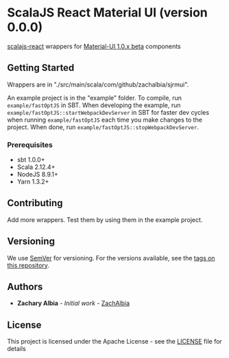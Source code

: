 # ScalaJS React Material UI (version 0.0.0)

[scalajs-react](https://github.com/japgolly/scalajs-react) wrappers for [Material-UI 1.0.x beta](material-ui-next.com) components

## Getting Started

Wrappers are in "./src/main/scala/com/github/zachalbia/sjrmui".

An example project is in the "example" folder. To compile, run `example/fastOptJS` in SBT. When developing the example, run `example/fastOptJS::startWebpackDevServer` in SBT for faster dev cycles when running `example/fastOptJS` each time you make changes to the project. When done, run `example/fastOptJS::stopWebpackDevServer`. 

### Prerequisites

- sbt 1.0.0+
- Scala 2.12.4+
- NodeJS 8.9.1+
- Yarn 1.3.2+

## Contributing

Add more wrappers. Test them by using them in the example project.

## Versioning

We use [SemVer](http://semver.org/) for versioning. For the versions available, see the [tags on this repository](https://github.com/your/project/tags). 

## Authors

* **Zachary Albia** - *Initial work* - [ZachAlbia](https://github.com/ZachAlbia)

## License

This project is licensed under the Apache License - see the [LICENSE](LICENSE) file for details
